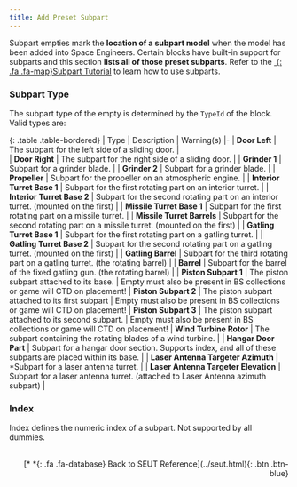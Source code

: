 ```yaml
---
title: Add Preset Subpart
---
```

Subpart empties mark the **location of a subpart model** when the model has been added into Space Engineers. Certain blocks have built-in support for subparts and this section **lists all of those preset subparts**. Refer to the [*&nbsp;*{: .fa .fa-map}Subpart Tutorial](/modding-reference/tutorials/tools/3d-modelling/seut/subparts) to learn how to use subparts.

### Subpart Type
The subpart type of the empty is determined by the `TypeId` of the block. Valid types are:

<div class="table-responsive">

{: .table .table-bordered}
| Type | Description | Warning(s)
|-
| **Door Left** | The subpart for the left side of a sliding door. |  
| **Door Right** | The subpart for the right side of a sliding door. | 
| **Grinder 1** | Subpart for a grinder blade. | 
| **Grinder 2** | Subpart for a grinder blade. | 
| **Propeller** | Subpart for the propeller on an atmospheric engine. | 
| **Interior Turret Base 1** | Subpart for the first rotating part on an interior turret. | 
| **Interior Turret Base 2** | Subpart for the second rotating part on an interior turret. (mounted on the first) | 
| **Missile Turret Base 1** | Subpart for the first rotating part on a missile turret. | 
| **Missile Turret Barrels** | Subpart for the second rotating part on a missile turret. (mounted on the first) | 
| **Gatling Turret Base 1** | Subpart for the first rotating part on a gatling turret. | 
| **Gatling Turret Base 2** | Subpart for the second rotating part on a gatling turret. (mounted on the first) | 
| **Gatling Barrel** | Subpart for the third rotating part on a gatling turret. (the rotating barrel) | 
| **Barrel** | Subpart for the barrel of the fixed gatling gun. (the rotating barrel) | 
| **Piston Subpart 1** | The piston subpart attached to its base. | Empty must also be present in BS collections or game will CTD on placement!
| **Piston Subpart 2** | The piston subpart attached to its first subpart | Empty must also be present in BS collections or game will CTD on placement!
| **Piston Subpart 3** | The piston subpart attached to its second subpart. | Empty must also be present in BS collections or game will CTD on placement!
| **Wind Turbine Rotor** | The subpart containing the rotating blades of a wind turbine. | 
| **Hangar Door Part** | Subpart for a hangar door section. Supports index, and all of these subparts are placed within its base. | 
| **Laser Antenna Targeter Azimuth** | *Subpart for a laser antenna turret. | 
| **Laser Antenna Targeter Elevation** | Subpart for a laser antenna turret. (attached to Laser Antenna azimuth subpart) | 

</div>

### Index
Index defines the numeric index of a subpart. Not supported by all dummies.
<br><br/>
<p style="text-align:right">[*&nbsp;*{: .fa .fa-database} Back to SEUT Reference](../seut.html){: .btn .btn-blue}</p>
